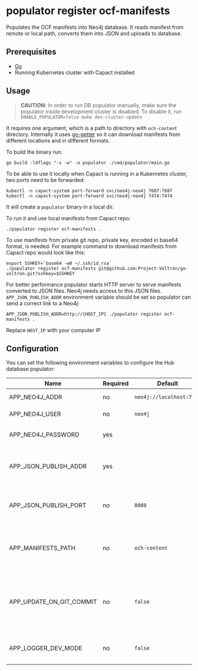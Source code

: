 # populator register ocf-manifests

Populates the OCF manifests into Neo4j database. It reads manifest from remote or local path, converts them into JSON and uploads to database.

## Prerequisites

- [Go](https://golang.org)
- Running Kubernetes cluster with Capact installed

## Usage

> **CAUTION:**  In order to run DB populator manually, make sure the populator inside development cluster is disabled.
> To disable it, run `ENABLE_POPULATOR=false make dev-cluster-update`

It requires one argument, which is a path to directory with `och-content` directory. Internally it uses
[go-getter](https://github.com/hashicorp/go-getter) so it can download manifests from different locations
and in different formats.

To build the binary run:

```shell
go build -ldflags "-s -w" -o populator ./cmd/populator/main.go
```

To be able to use it locally when Capact is running in a Kubernetes cluster, two ports need to
be forwarded:

```shell
kubectl -n capact-system port-forward svc/neo4j-neo4j 7687:7687
kubectl -n capact-system port-forward svc/neo4j-neo4j 7474:7474
```


It will create a `populator` binary in a local dir.

To run it and use local manifests from Capact repo:

```shell
./populator register ocf-manifests .
```

To use manifests from private git repo, private key, encoded in base64 format, is needed.
For example command to download manifests from Capact repo would look like this:
```shell
export SSHKEY=`base64 -w0 ~/.ssh/id_rsa`
./populator register ocf-manifests git@github.com:Project-Voltron/go-voltron.git?sshkey=$SSHKEY
```

For better performance populator starts HTTP server to serve manifests converted to JSON files.
Neo4j needs access to this JSON files. `APP_JSON_PUBLISH_ADDR` environment variable should be set
so populator can send a correct link to a Neo4j:

```shell
APP_JSON_PUBLISH_ADDR=http://{HOST_IP} ./populator register ocf-manifests .
```
Replace `HOST_IP` with your computer IP

## Configuration

You can set the following environment variables to configure the Hub database populator:

| Name                                | Required | Default   | Description                                                                                                                                                           |
| ----------------------------------- | -------- | --------- | --------------------------------------------------------------------------------------------------------------------------------------------------------------------- |
| APP_NEO4J_ADDR                       | no       | `neo4j://localhost:7687` | Neo4j address                                                                                                                                         |
| APP_NEO4J_USER                       | no       | `neo4j`                  | Neo4j admin user                                                                                                                                      |
| APP_NEO4J_PASSWORD                   | yes      |                          | Neo4h admin password                                                                                                                                  |
| APP_JSON_PUBLISH_ADDR                | yes      |                          | Address on which populator will serve JSON files                                                                                                      |
| APP_JSON_PUBLISH_PORT                | no       | `8080`                   | Port number on which populator will be listening                                                                                                      |
| APP_MANIFESTS_PATH                   | no       | `och-content`            | Path to a directory in a repository where manifests are stored                                                                                        |
| APP_UPDATE_ON_GIT_COMMIT        | no       | `false`                  | Flag to make populator populate data only when there are new changes in a repository                                                                  |
| APP_LOGGER_DEV_MODE                  | no       | `false`                  | Enable development mode logging                                                                                                                       |

